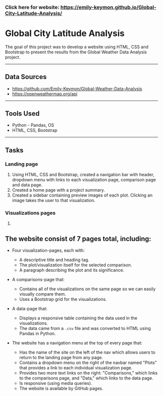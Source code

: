 ### Click here for website:  https://emily-keymon.github.io/Global-City-Latitude-Analysis/

# Global City Latitude Analysis
The goal of this project was to develop a website using HTML, CSS and Bootstrap to present the results from the Global Weather Data Analysis project.  

---
## Data Sources
*  https://github.com/Emily-Keymon/Global-Weather-Data-Analysis
*  https://openweathermap.org/api

---
## Tools Used
* Python - Pandas, OS
* HTML, CSS, Bootstrap

---
## Tasks
### Landing page
1.  Using HTML, CSS and Bootstrap, created a navigation bar with header, dropdown menu with links to each visualization page, comparison page and data page.
2.  Created a home page with a project summary.
3.  Created a sidebar containing preview images of each plot.  Clicking an image takes the user to that visualization.

### Visualizations pages
1.  


## The website consist of 7 pages total, including:


* Four visualization-pages, each with:
  * A descriptive title and heading tag.
  * The plot/visualization itself for the selected comparison.
  * A paragraph describing the plot and its significance.
  
* A comparisons-page that:
  * Contains all of the visualizations on the same page so we can easily visually compare them.
  * Uses a Bootstrap grid for the visualizations.
  
* A data-page that:
  * Displays a responsive table containing the data used in the visualizations.
  * The data came from a `.csv` file and was converted to HTML using Pandas in Python.
  
* The website has a navigation menu at the top of every page that:
  * Has the name of the site on the left of the nav which allows users to return to the landing page from any page.
  * Contains a dropdown menu on the right of the navbar named "Plots" that provides a link to each individual visualization page.
  * Provides two more text links on the right: "Comparisons," which links to the comparisons page, and "Data," which links to the data page.
  * Is responsive (using media queries). 
  * The website is available by GitHub pages.


